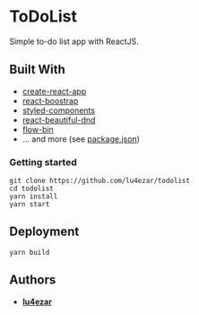 # ToDoList

Simple to-do list app with ReactJS.
## Built With

* [create-react-app](https://github.com/facebook/create-react-app)
* [react-boostrap](https://react-bootstrap.github.io/)
* [styled-components](https://www.styled-components.com/)
* [react-beautiful-dnd](https://github.com/atlassian/react-beautiful-dnd)
* [flow-bin](https://github.com/flowtype/flow-bin)
* ... and more (see [package.json](package.json))

### Getting started

```
git clone https://github.com/lu4ezar/todolist
cd todolist
yarn install
yarn start
```

## Deployment

```
yarn build
```

## Authors

* **[lu4ezar](https://github.com/lu4ezar/todolist/graphs/contributors)**
